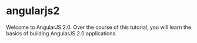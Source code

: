 # angularjs2
Welcome to AngularJS 2.0. Over the course of this tutorial, you will learn the basics of building AngularJS 2.0 applications.

